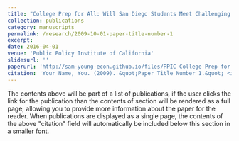 ```yaml
---
title: "College Prep for All: Will San Diego Students Meet Challenging New Graduation Requirements?"
collection: publications
category: manuscripts
permalink: /research/2009-10-01-paper-title-number-1
excerpt: 
date: 2016-04-01
venue: 'Public Policy Institute of California'
slidesurl: ''
paperurl: 'http://sam-young-econ.github.io/files/PPIC College Prep for All A-G.pdf'
citation: 'Your Name, You. (2009). &quot;Paper Title Number 1.&quot; <i>Journal 1</i>. 1(1).'
---
```


The contents above will be part of a list of publications, if the user clicks the link for the publication than the contents of section will be rendered as a full page, allowing you to provide more information about the paper for the reader. When publications are displayed as a single page, the contents of the above "citation" field will automatically be included below this section in a smaller font.